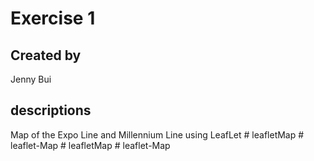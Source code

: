 # Exercise 1
## Created by
Jenny Bui

## descriptions
Map of the Expo Line and Millennium Line using LeafLet #   l e a f l e t M a p  
 #   l e a f l e t - M a p  
 #   l e a f l e t M a p  
 #   l e a f l e t - M a p  
 